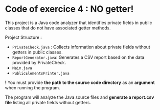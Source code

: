 # Code of exercice 4 : NO getter!

This project is a Java code analyzer that identifies private fields in public classes that do not have associated getter methods. 

Project Structure :
- `PrivateCheck.java` : Collects information about private fields without getters in public classes.
- `ReportGenerator.java`: Generates a CSV report based on the data provided by PrivateCheck.
- `Main.java`
- `PublicElementsPrinter.java`
  
! You must provide **the path to the source code directory** as an **argument** when running the program. 

The program will analyze the Java source files and **generate a report.csv file** listing all private fields without getters.

